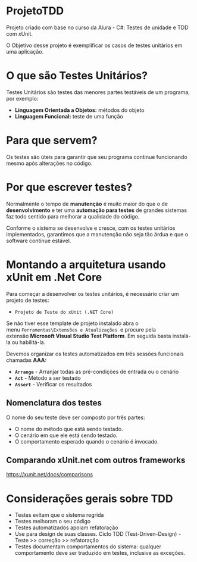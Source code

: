 # ProjetoTDD

Projeto criado com base no curso da Alura - C#: Testes de unidade e TDD com xUnit.

O Objetivo desse projeto é exemplificar os casos de testes unitários em uma aplicação.


# O que são Testes Unitários?

Testes Unitários são testes das menores partes testáveis de um programa, por exemplo:

- **Linguagem Orientada a Objetos:** métodos do objeto
- **Linguagem Funcional:** teste de uma função

# Para que servem?

Os testes são úteis para garantir que seu programa continue funcionando mesmo após alterações no código.

# Por que escrever testes?

Normalmente o tempo de **manutenção** é muito maior do que o de **desenvolvimento** e ter uma **automação para testes** de grandes sistemas faz todo sentido para melhorar a qualidade do código.

Conforme o sistema se desenvolve e cresce, com os testes unitários implementados, garantimos que a manutenção não seja tão árdua e que o software continue estável.

# Montando a arquitetura usando xUnit em .Net Core

Para começar a desenvolver os testes unitários, é necessário criar um projeto de testes:

- `Projeto de Teste do xUnit (.NET Core)`

Se não tiver esse template de projeto instalado abra o menu `Ferramentas\Extensões e Atualizações`  e procure pela extensão **Microsoft Visual Studio Test Platform**. Em seguida basta instalá-la ou habilitá-la.

Devemos organizar os testes automatizados em três sessões funcionais chamadas **AAA:**

- **`Arrange`** - Arranjar todas as pré-condições de entrada ou o cenário
- **`Act`** - Método a ser testado
- **`Assert`** - Verificar os resultados

## Nomenclatura dos testes

O nome do seu teste deve ser composto por três partes:

- O nome do método que está sendo testado.
- O cenário em que ele está sendo testado.
- O comportamento esperado quando o cenário é invocado.

## ****Comparando xUnit.net com outros frameworks****

https://xunit.net/docs/comparisons


# Considerações gerais sobre TDD

- Testes evitam que o sistema regrida
- Testes melhoram o seu código
- Testes automatizados apoiam refatoração
- Use para design de suas classes. Ciclo TDD  (Test-Driven-Design) - Teste >> correção >> refatoração
- Testes documentam comportamentos do sistema: qualquer comportamento deve ser traduzido em testes, inclusive as exceções.
